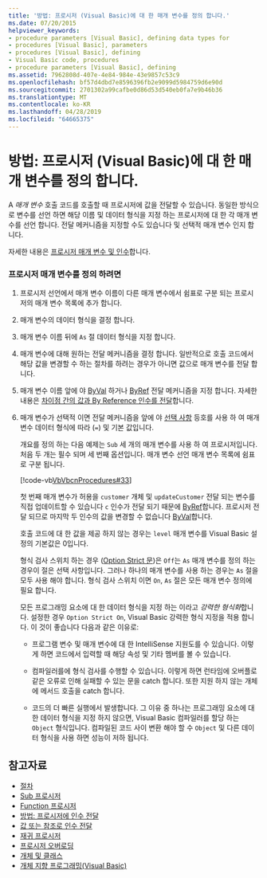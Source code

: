 ```yaml
---
title: '방법: 프로시저 (Visual Basic)에 대 한 매개 변수를 정의 합니다.'
ms.date: 07/20/2015
helpviewer_keywords:
- procedure parameters [Visual Basic], defining data types for
- procedures [Visual Basic], parameters
- procedures [Visual Basic], defining
- Visual Basic code, procedures
- procedure parameters [Visual Basic], defining
ms.assetid: 7962808d-407e-4e84-984e-43e9857c53c9
ms.openlocfilehash: bf57d4dbd7e8596396fb2e9099d5984759d6e90d
ms.sourcegitcommit: 2701302a99cafbe0d86d53d540eb0fa7e9b46b36
ms.translationtype: MT
ms.contentlocale: ko-KR
ms.lasthandoff: 04/28/2019
ms.locfileid: "64665375"
---
```

# <a name="how-to-define-a-parameter-for-a-procedure-visual-basic"></a>방법: 프로시저 (Visual Basic)에 대 한 매개 변수를 정의 합니다.
A *매개 변수* 호출 코드를 호출할 때 프로시저에 값을 전달할 수 있습니다. 동일한 방식으로 변수를 선언 하면 해당 이름 및 데이터 형식을 지정 하는 프로시저에 대 한 각 매개 변수를 선언 합니다. 전달 메커니즘을 지정할 수도 있습니다 및 선택적 매개 변수 인지 합니다.  
  
 자세한 내용은 [프로시저 매개 변수 및 인수](./procedure-parameters-and-arguments.md)합니다.  
  
### <a name="to-define-a-procedure-parameter"></a>프로시저 매개 변수를 정의 하려면  
  
1. 프로시저 선언에서 매개 변수 이름이 다른 매개 변수에서 쉼표로 구분 되는 프로시저의 매개 변수 목록에 추가 합니다.  
  
2. 매개 변수의 데이터 형식을 결정 합니다.  
  
3. 매개 변수 이름 뒤에 `As` 절 데이터 형식을 지정 합니다.  
  
4. 매개 변수에 대해 원하는 전달 메커니즘을 결정 합니다. 일반적으로 호출 코드에서 해당 값을 변경할 수 하는 절차를 하려는 경우가 아니면 값으로 매개 변수를 전달 합니다.  
  
5. 매개 변수 이름 앞에 야 [ByVal](../../../../visual-basic/language-reference/modifiers/byval.md) 하거나 [ByRef](../../../../visual-basic/language-reference/modifiers/byref.md) 전달 메커니즘을 지정 합니다. 자세한 내용은 [차이점 간의 값과 By Reference 인수를 전달](./differences-between-passing-an-argument-by-value-and-by-reference.md)합니다.  
  
6. 매개 변수가 선택적 이면 전달 메커니즘을 앞에 야 [선택 사항](../../../../visual-basic/language-reference/modifiers/optional.md) 등호를 사용 하 여 매개 변수 데이터 형식에 따라 (`=`) 및 기본 값입니다.  
  
     개요를 정의 하는 다음 예제는 `Sub` 세 개의 매개 변수를 사용 하 여 프로시저입니다. 처음 두 개는 필수 되며 세 번째 옵션입니다. 매개 변수 선언 매개 변수 목록에 쉼표로 구분 됩니다.  
  
     [!code-vb[VbVbcnProcedures#33](~/samples/snippets/visualbasic/VS_Snippets_VBCSharp/VbVbcnProcedures/VB/Class1.vb#33)]  
  
     첫 번째 매개 변수가 허용을 `customer` 개체 및 `updateCustomer` 전달 되는 변수를 직접 업데이트할 수 있습니다 `c` 인수가 전달 되기 때문에 [ByRef](../../../../visual-basic/language-reference/modifiers/byref.md)합니다. 프로시저 전달 되므로 마지막 두 인수의 값을 변경할 수 없습니다 [ByVal](../../../../visual-basic/language-reference/modifiers/byval.md)합니다.  
  
     호출 코드에 대 한 값을 제공 하지 않는 경우는 `level` 매개 변수를 Visual Basic 설정의 기본값은 0입니다.  
  
     형식 검사 스위치 하는 경우 ([Option Strict 문](../../../../visual-basic/language-reference/statements/option-strict-statement.md))은 `Off`는 `As` 매개 변수를 정의 하는 경우이 절은 선택 사항입니다. 그러나 하나의 매개 변수를 사용 하는 경우는 `As` 절을 모두 사용 해야 합니다. 형식 검사 스위치 이면 `On`, `As` 절은 모든 매개 변수 정의에 필요 합니다.  
  
     모든 프로그래밍 요소에 대 한 데이터 형식을 지정 하는 이라고 *강력한 형식화*합니다. 설정한 경우 `Option Strict On`, Visual Basic 강력한 형식 지정을 적용 합니다. 이 것이 좋습니다 다음과 같은 이유로:  
  
    - 프로그램 변수 및 매개 변수에 대 한 IntelliSense 지원도를 수 있습니다. 이렇게 하면 코드에서 입력할 때 해당 속성 및 기타 멤버를 볼 수 있습니다.  
  
    - 컴파일러를에 형식 검사를 수행할 수 있습니다. 이렇게 하면 런타임에 오버플로 같은 오류로 인해 실패할 수 있는 문을 catch 합니다. 또한 지원 하지 않는 개체에 메서드 호출을 catch 합니다.  
  
    - 코드의 더 빠른 실행에서 발생합니다. 그 이유 중 하나는 프로그래밍 요소에 대 한 데이터 형식을 지정 하지 않으면, Visual Basic 컴파일러를 할당 하는 `Object` 형식입니다. 컴파일된 코드 사이 변환 해야 할 수 `Object` 및 다른 데이터 형식을 사용 하면 성능이 저하 됩니다.  
  
## <a name="see-also"></a>참고자료

- [절차](./index.md)
- [Sub 프로시저](./sub-procedures.md)
- [Function 프로시저](./function-procedures.md)
- [방법: 프로시저에 인수 전달](./how-to-pass-arguments-to-a-procedure.md)
- [값 또는 참조로 인수 전달](./passing-arguments-by-value-and-by-reference.md)
- [재귀 프로시저](./recursive-procedures.md)
- [프로시저 오버로딩](./procedure-overloading.md)
- [개체 및 클래스](../../../../visual-basic/programming-guide/language-features/objects-and-classes/index.md)
- [개체 지향 프로그래밍(Visual Basic)](../../concepts/object-oriented-programming.md)
